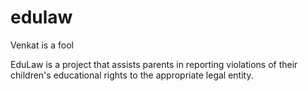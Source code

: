# edulaw
Venkat is a fool

EduLaw is a project that assists parents in reporting violations of their children's educational rights to the appropriate legal entity.
